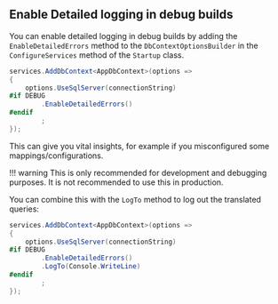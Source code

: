 ## Enable Detailed logging in debug builds
You can enable detailed logging in debug builds by adding the `EnableDetailedErrors` method to the `DbContextOptionsBuilder` in the `ConfigureServices` method of the `Startup` class.

```csharp
services.AddDbContext<AppDbContext>(options =>
{
    options.UseSqlServer(connectionString)
#if DEBUG
        .EnableDetailedErrors()
#endif
        ;
});

```

This can give you vital insights, for example if you misconfigured some mappings/configurations.

!!! warning
    This is only recommended for development and debugging purposes. It is not recommended to use this in production.

You can combine this with the `LogTo` method to log out the translated queries:
```csharp
services.AddDbContext<AppDbContext>(options =>
{
    options.UseSqlServer(connectionString)
#if DEBUG
        .EnableDetailedErrors()
        .LogTo(Console.WriteLine)
#endif
        ;
});
```